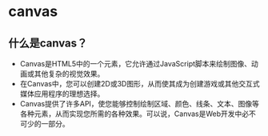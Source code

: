 # canvas

## 什么是canvas？
- Canvas是HTML5中的一个元素，它允许通过JavaScript脚本来绘制图像、动画或其他复杂的视觉效果。
- 在Canvas中，您可以创建2D或3D图形，从而使其成为创建游戏或其他交互式媒体应用程序的理想选择。
- Canvas提供了许多API，使您能够控制绘制区域、颜色、线条、文本、图像等各种元素，从而实现您所需的各种效果。可以说，Canvas是Web开发中必不可少的一部分。